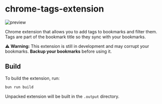 # chrome-tags-extension

![preview](https://github.com/user-attachments/assets/3ad64a13-8030-42fe-9be4-cd84cc1f9040)

Chrome extension that allows you to add tags to bookmarks and filter them. Tags
are part of the bookmark title so they sync with your bookmarks.

⚠️ **Warning:** This extension is still in development and may corrupt your
bookmarks. **Backup your bookmarks** before using it.

## Build

To build the extension, run:

```bash
bun run build
```

Unpacked extension will be built in the `.output` directory.

